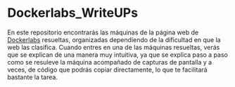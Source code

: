 # Dockerlabs_WriteUPs
En este repositorio encontrarás las máquinas de la página web de [Dockerlabs](https://dockerlabs.es/#/) resueltas, organizadas dependiendo de la dificultad en que la web las clasifica.
Cuando entres en una de las máquinas resueltas, verás que se explican de una manera muy intuitiva, ya que se explica paso a paso como se resuleve la máquina acompañado de capturas de pantalla y a veces, de código que podrás copiar directamente, lo que te facilitará bastante la tarea.

